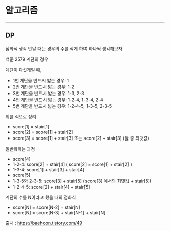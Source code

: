 # 알고리즘
---
## DP

점화식 생각 안날 때는 경우의  수를 작게 하여 하나씩 생각해보자

백준 2579 계단의 경우

계단이 다섯개일 때,

- 1번 계단을 반드시 밟는 경우: 1
- 2번 계단을 반드시 밟는 경우: 1-2
- 3번 계단을 반드시 밟는 경우: 1-3, 2-3
- 4번 계단을 반드시 밟는 경우: 1-2-4, 1-3-4, 2-4
- 5번 계단을 반드시 밟는 경우: 1-2-4-5, 1-3-5, 2-3-5
  
위를 식으로 정리

- score[1] = stair[1]
- score[2] = score[1] + stair[2]
- score[3] = score[1] + stair[3] 또는 score[2] + stair[3] (둘 중 최댓값)

일반화하는 과정

- score[4]
 - 1-2-4: score[2] + stair[4] ( score[2] = score[1] + stair[2] )
 - 1-3-4: score[1] + stair[3] + stair[4]
- score[5]
 - 1-3-5와 2-3-5: score[3] + stair[5] (score[3] 에서의 최댓값 + stair[5])
 - 1-2-4-5: score[2] + stair[4] + stair[5]
  
계단의 수를 N이라고 했을 때의 점화식

- score[N] = score[N-2] + stair[N]
- score[N] = score[N-3] + stair[N-1] + stair[N]
  
출처 : https://baehoon.tistory.com/49